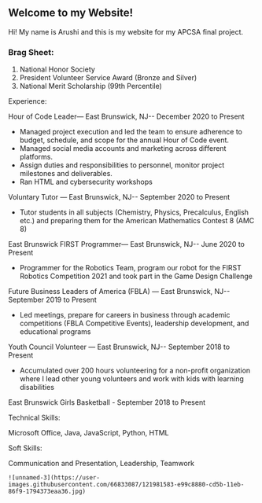 ## Welcome to my Website!

Hi! My name is Arushi and this is my website for my APCSA final project. 
### Brag Sheet:


1. National Honor Society
2. President Volunteer Service Award (Bronze and Silver)
3. National Merit Scholarship (99th Percentile)

Experience:


Hour of Code Leader— East Brunswick, NJ-- December 2020 to Present
- Managed project execution and led the team to ensure adherence to budget, schedule, and scope for the annual Hour of Code event.
- Managed social media accounts and marketing across different platforms. 
- Assign duties and responsibilities to personnel, monitor project milestones and deliverables.
- Ran HTML and cybersecurity workshops

Voluntary Tutor — East Brunswick, NJ-- September 2020 to Present
- Tutor students in all subjects (Chemistry, Physics, Precalculus, English etc.) and preparing them for the American Mathematics Contest 8 (AMC  8)

East Brunswick FIRST Programmer— East Brunswick, NJ-- June 2020 to Present
- Programmer for the Robotics Team, program our robot for the FIRST Robotics Competition 2021 and took part in the Game Design Challenge 

Future Business Leaders of America (FBLA) — East Brunswick, NJ-- September 2019 to Present
- Led meetings, prepare for careers in business through academic competitions (FBLA Competitive Events), leadership development, and educational programs

Youth Council Volunteer — East Brunswick, NJ-- September 2018 to Present
- Accumulated over 200 hours volunteering for a non-profit organization where I lead other young volunteers and work with kids with learning disabilities

East Brunswick Girls Basketball - September 2018 to Present


Technical Skills:

Microsoft Office, Java, JavaScript, Python, HTML  

Soft Skills:    

Communication and Presentation, Leadership, Teamwork            

```
![unnamed-3](https://user-images.githubusercontent.com/66833087/121981583-e99c8880-cd5b-11eb-86f9-1794373eaa36.jpg)

